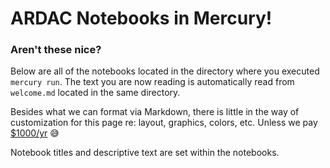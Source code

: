 # ARDAC Notebooks in Mercury!

### Aren't these nice?

Below are all of the notebooks located in the directory where you executed `mercury run`. The text you are now reading is automatically read from `welcome.md` located in the same directory.

Besides what we can format via Markdown, there is little in the way of customization for this page re: layout, graphics, colors, etc. Unless we pay [$1000/yr](https://runmercury.com/pricing/) 😅

Notebook titles and descriptive text are set within the notebooks.
